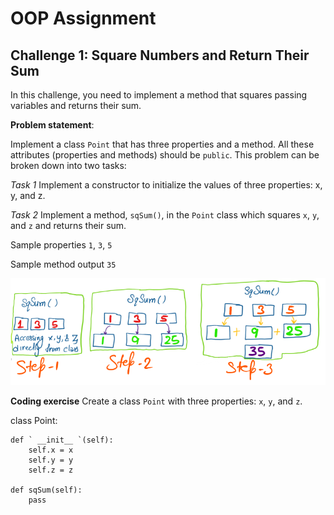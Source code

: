 # OOP Assignment

## Challenge 1: Square Numbers and Return Their Sum

In this challenge, you need to implement a method that squares passing variables and returns their sum.

**Problem statement**:

Implement a class `Point` that has three properties and a method. All these attributes (properties and methods) should be `public`. This problem can be broken down into two tasks:

*Task 1*
Implement a constructor to initialize the values of three properties: x, y, and z.

*Task 2*
Implement a method, `sqSum()`, in the `Point` class which squares `x`, `y`, and `z` and returns their sum.

Sample properties
    `1`, `3`, `5`

Sample method output
    `35`

![image1](images/01.png)

**Coding exercise**
Create a class `Point` with three properties: `x`, `y`, and `z`.

class Point:

    def ` __init__ `(self):
        self.x = x
        self.y = y
        self.z = z

    def sqSum(self):
        pass

